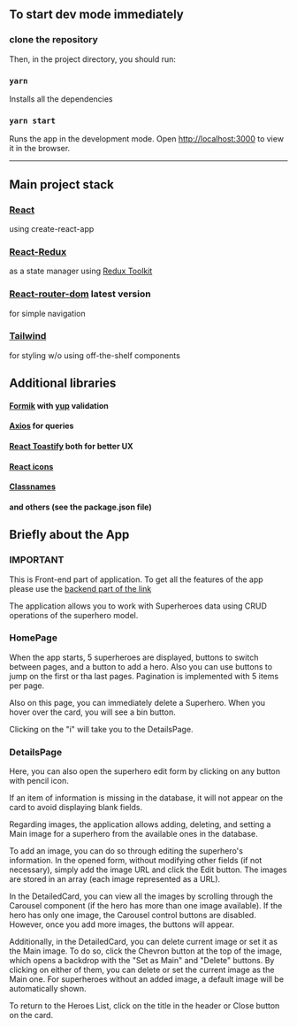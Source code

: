 ## To start dev mode immediately

### clone the repository

Then, in the project directory, you should run:

### `yarn`

Installs all the dependencies

### `yarn start`

Runs the app in the development mode. Open [http://localhost:3000](http://localhost:3000) to view it
in the browser.

---

## Main project stack

### [React](https://react.dev/)

using create-react-app

### [React-Redux](https://react-redux.js.org/)

as a state manager using [Redux Toolkit](https://redux-toolkit.js.org/)

### [React-router-dom](https://reactrouter.com/en/main) latest version

for simple navigation

### [Tailwind](https://tailwindcss.com/)

for styling w/o using off-the-shelf components

## Additional libraries

#### [Formik](https://formik.org/) with [yup](https://www.npmjs.com/package/yup) validation

#### [Axios](https://axios-http.com/docs/intro) for queries

#### [React Toastify](https://www.npmjs.com/package/react-toastify) both for better UX

#### [React icons](https://www.npmjs.com/package/react-icons)

#### [Classnames](https://www.npmjs.com/package/classnames)

#### and others (see the package.json file)

## Briefly about the App

### IMPORTANT

This is Front-end part of application. To get all the features of the app please use the
[backend part of the link](https://github.com/YarPetru/superheroes-back)

The application allows you to work with Superheroes data using CRUD operations of the superhero
model.

### HomePage

When the app starts, 5 superheroes are displayed, buttons to switch between pages, and a button to
add a hero. Also you can use buttons to jump on the first or tha last pages. Pagination is
implemented with 5 items per page.

Also on this page, you can immediately delete a Superhero. When you hover over the card, you will
see a bin button.

Clicking on the "i" will take you to the DetailsPage.

### DetailsPage

Here, you can also open the superhero edit form by clicking on any button with pencil icon.

If an item of information is missing in the database, it will not appear on the card to avoid
displaying blank fields.

Regarding images, the application allows adding, deleting, and setting a Main image for a superhero
from the available ones in the database.

To add an image, you can do so through editing the superhero's information. In the opened form,
without modifying other fields (if not necessary), simply add the image URL and click the Edit
button. The images are stored in an array (each image represented as a URL).

In the DetailedCard, you can view all the images by scrolling through the Carousel component (if the
hero has more than one image available). If the hero has only one image, the Carousel control
buttons are disabled. However, once you add more images, the buttons will appear.

Additionally, in the DetailedCard, you can delete current image or set it as the Main image. To do
so, click the Chevron button at the top of the image, which opens a backdrop with the "Set as Main"
and "Delete" buttons. By clicking on either of them, you can delete or set the current image as the
Main one. For superheroes without an added image, a default image will be automatically shown.

To return to the Heroes List, click on the title in the header or Close button on the card.
